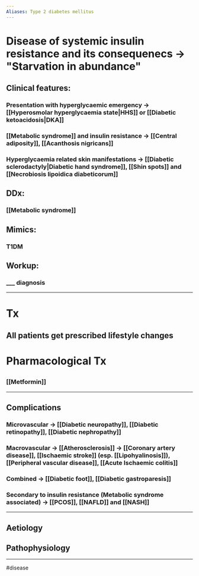 ```yaml
---
Aliases: Type 2 diabetes mellitus
---
```

# Disease of systemic insulin resistance and its consequenecs -> "Starvation in abundance"
## Clinical features:
### Presentation with hyperglycaemic emergency -> [[Hyperosmolar hyperglycaemia state|HHS]] or [[Diabetic ketoacidosis|DKA]]
### [[Metabolic syndrome]] and insulin resistance -> [[Central adiposity]], [[Acanthosis nigricans]]
### Hyperglycaemia related skin manifestations -> [[Diabetic sclerodactyly|Diabetic hand syndrome]], [[Shin spots]] and [[Necrobiosis lipoidica diabeticorum]]
## DDx:
### [[Metabolic syndrome]]
## Mimics:
### T1DM
## Workup:
### ___ diagnosis
---
# Tx
## All patients get prescribed lifestyle changes

# Pharmacological Tx
## 
### [[Metformin]]

---
## Complications
### Microvascular -> [[Diabetic neuropathy]], [[Diabetic retinopathy]], [[Diabetic nephropathy]]
### Macrovascular -> [[Atherosclerosis]] -> [[Coronary artery disease]], [[Ischaemic stroke]] (esp. [[Lipohyalinosis]]), [[Peripheral vascular disease]], [[Acute Ischaemic colitis]]
### Combined -> [[Diabetic foot]], [[Diabetic gastroparesis]]
### Secondary to insulin resistance (Metabolic syndrome associated) -> [[PCOS]], [[NAFLD]] and [[NASH]]


---
## Aetiology
## Pathophysiology
---
#disease 